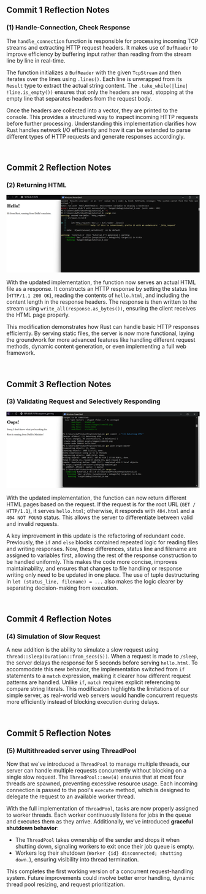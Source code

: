 
## Commit 1 Reflection Notes

### (1) Handle-Connection, Check Response

The `handle_connection` function is responsible for processing incoming TCP streams and extracting HTTP request headers. It makes use of `BufReader` to improve efficiency by buffering input rather than reading from the stream line by line in real-time.

The function initializes a `BufReader` with the given `TcpStream` and then iterates over the lines using `.lines()`. Each line is unwrapped from its `Result` type to extract the actual string content. The `.take_while(|line| !line.is_empty())` ensures that only the headers are read, stopping at the empty line that separates headers from the request body.

Once the headers are collected into a vector, they are printed to the console. This provides a structured way to inspect incoming HTTP requests before further processing. Understanding this implementation clarifies how Rust handles network I/O efficiently and how it can be extended to parse different types of HTTP requests and generate responses accordingly.


<br/>

## Commit 2 Reflection Notes

### (2) Returning HTML

![Commit 2 screen capture](/assets/images/commit2.png)


With the updated implementation, the function now serves an actual HTML file as a response. It constructs an HTTP response by setting the status line (`HTTP/1.1 200 OK`), reading the contents of `hello.html`, and including the content length in the response headers. The response is then written to the stream using `write_all(response.as_bytes())`, ensuring the client receives the HTML page properly.

This modification demonstrates how Rust can handle basic HTTP responses efficiently. By serving static files, the server is now more functional, laying the groundwork for more advanced features like handling different request methods, dynamic content generation, or even implementing a full web framework.


<br/>

## Commit 3 Reflection Notes

### (3) Validating Request and Selectively Responding

![Commit 3 screen capture](/assets/images/commit3.png)

With the updated implementation, the function can now return different HTML pages based on the request. If the request is for the root URL (`GET / HTTP/1.1`), it serves `hello.html`; otherwise, it responds with `404.html` and a `404 NOT FOUND` status. This allows the server to differentiate between valid and invalid requests.

A key improvement in this update is the refactoring of redundant code. Previously, the `if` and `else` blocks contained repeated logic for reading files and writing responses. Now, these differences, status line and filename are assigned to variables first, allowing the rest of the response construction to be handled uniformly. This makes the code more concise, improves maintainability, and ensures that changes to file handling or response writing only need to be updated in one place. The use of tuple destructuring in `let (status_line, filename) = ...` also makes the logic clearer by separating decision-making from execution.


<br/>

## Commit 4 Reflection Notes

### (4) Simulation of Slow Request

A new addition is the ability to simulate a slow request using `thread::sleep(Duration::from_secs(5))`. When a request is made to `/sleep`, the server delays the response for 5 seconds before serving `hello.html`. To accommodate this new behavior, the implementation switched from `if` statements to a `match` expression, making it clearer how different request patterns are handled. Unlike `if`, `match` requires explicit referencing to compare string literals. This modification highlights the limitations of our simple server, as real-world web servers would handle concurrent requests more efficiently instead of blocking execution during delays.


<br/>

## Commit 5 Reflection Notes  

### (5) Multithreaded server using ThreadPool  

Now that we've introduced a `ThreadPool` to manage multiple threads, our server can handle multiple requests concurrently without blocking on a single slow request. The `ThreadPool::new(4)` ensures that at most four threads are spawned, preventing excessive resource usage. Each incoming connection is passed to the pool's `execute` method, which is designed to delegate the request to an available worker thread.  

With the full implementation of `ThreadPool`, tasks are now properly assigned to worker threads. Each worker continuously listens for jobs in the queue and executes them as they arrive. Additionally, we’ve introduced **graceful shutdown behavior**:  
- The `ThreadPool` takes ownership of the sender and drops it when shutting down, signaling workers to exit once their job queue is empty.  
- Workers log their shutdown (`Worker {id} disconnected; shutting down.`), ensuring visibility into thread termination.  

This completes the first working version of a concurrent request-handling system. Future improvements could involve better error handling, dynamic thread pool resizing, and request prioritization.